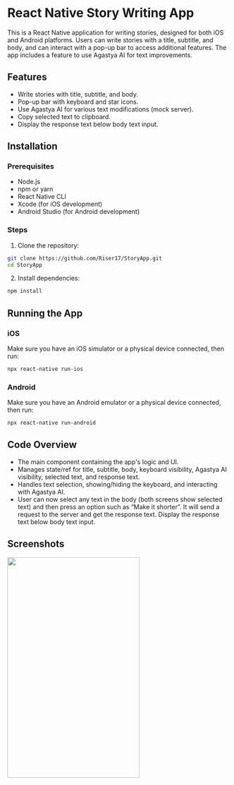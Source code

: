 # React Native Story Writing App

This is a React Native application for writing stories, designed for both iOS and Android platforms. Users can write stories with a title, subtitle, and body, and can interact with a pop-up bar to access additional features. The app includes a feature to use Agastya AI for text improvements.

## Features

- Write stories with title, subtitle, and body.
- Pop-up bar with keyboard and star icons.
- Use Agastya AI for various text modifications (mock server).
- Copy selected text to clipboard.
- Display the response text below body text input.

## Installation

### Prerequisites

- Node.js
- npm or yarn
- React Native CLI
- Xcode (for iOS development)
- Android Studio (for Android development)

### Steps

1. Clone the repository:

```bash
git clone https://github.com/Riser17/StoryApp.git
cd StoryApp
```
2. Install dependencies:

```bash
npm install
```

## Running the App

### iOS
Make sure you have an iOS simulator or a physical device connected, then run:

```bash
npx react-native run-ios
```

### Android
Make sure you have an Android emulator or a physical device connected, then run:

```bash
npx react-native run-android
```

## Code Overview

- The main component containing the app's logic and UI.
- Manages state/ref for title, subtitle, body, keyboard visibility, Agastya AI visibility, selected text, and response text.
- Handles text selection, showing/hiding the keyboard, and interacting with Agastya AI.
- User can now select any text in the body (both screens show selected text) and then press an option such as “Make it shorter”. It will send a request to the server and get the response text. Display the response text below body text input.


## Screenshots 
<img src="https://github.com/Riser17/StoryApp/assets/91198103/c0da6a30-89f2-44bb-832b-4d82fa01ddab" width="300" height="500">


